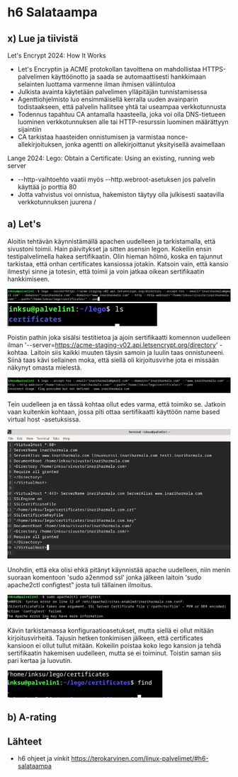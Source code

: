 # h6 Salataampa

## x) Lue ja tiivistä

Let's Encrypt 2024: How It Works
- Let's Encryptin ja ACME protokollan tavoittena on mahdollistaa HTTPS-palvelimen käyttöönotto ja saada se automaattisesti hankkimaan selainten luottama varmenne ilman ihmisen väliintuloa
- Julkista avainta käytetään palvelimen ylläpitäjän tunnistamisessa
- Agenttiohjelmisto luo ensimmäisellä kerralla uuden avainparin todistaakseen, että palvelin hallitsee yhtä tai useampaa verkkotunnusta
- Todennus tapahtuu CA antamalla haasteella, joka voi olla DNS-tietueen luominen verkkotunnuksen alle tai HTTP-resurssin luominen määrättyyn sijaintiin
- CA tarkistaa haasteiden onnistumisen ja varmistaa nonce-allekirjoituksen, jonka agentti on allekirjoittanut yksityisellä avaimellaan

Lange 2024: Lego: Obtain a Certificate: Using an existing, running web server
- --http-vaihtoehto vaatii myös --http.webroot-asetuksen jos palvelin käyttää jo porttia 80
- Jotta vahvistus voi onnistua, hakemiston täytyy olla julkisesti saatavilla verkkotunnuksen juurena /

## a) Let's

Aloitin tehtävän käynnistämällä apachen uudelleen ja tarkistamalla, että sivustoni toimii. Hain päivitykset ja sitten asensin legon. Kokeilin ensin testipalvelimella hakea sertifikaatin. Olin hieman hölmö, koska en tajunnut tarkistaa, että onhan certificates kansiossa jotakin. Katsoin vain, että kansio ilmestyi sinne ja totesin, että toimii ja voin jatkaa oikean sertifikaatin hankkimiseen. 

![Lego](lego.PNG)
![Certificate](certs.PNG)

Poistin pathin joka sisälsi testitietoa ja ajoin sertifikaatti komennon uudelleen ilman '--server=https://acme-staging-v02.api.letsencrypt.org/directory' -kohtaa. Laitoin siis kaikki muuten täysin samoin ja luulin taas onnistuneeni. Siinä taas kävi sellainen moka, että siellä oli kirjoitusvirhe jota ei missään näkynyt omasta mielestä. 

![Ongelma](ongelma.PNG)

Tein uudelleen ja en tässä kohtaa ollut edes varma, että toimiko se. Jatkoin vaan kuitenkin kohtaan, jossa piti ottaa sertifikaatti käyttöön name based virtual host -asetuksissa. 

![Konfiguraatio](konfigu.PNG)

Unohdin, että eka olisi ehkä pitänyt käynnistää apache uudelleen, niin menin suoraan komentoon 'sudo a2enmod ssl' jonka jälkeen laitoin 'sudo apache2ctl configtest" josta tuli tällainen ilmoitus. 

![Error](error.PNG)

Kävin tarkistamassa konfiguraatioasetukset, mutta siellä ei ollut mitään kirjoitusvirheitä. Tajusin hetken tonkimisen jälkeen, että certificates kansioon ei ollut tullut mitään. Kokeilin poistaa koko lego kansion ja tehdä sertifikaatin hakemisen uudelleen, mutta se ei toiminut. Toistin saman siis pari kertaa ja luovutin.

![Cert](tyhjacert.PNG)

## b) A-rating

## Lähteet

- h6 ohjeet ja vinkit https://terokarvinen.com/linux-palvelimet/#h6-salataampa
